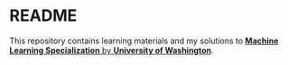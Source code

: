 # README

This repository contains learning materials and my solutions to [**Machine Learning Specialization** by **University of Washington**](https://www.coursera.org/specializations/machine-learning). 
